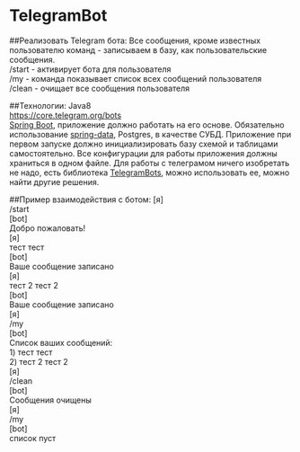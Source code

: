 TelegramBot 
===============================
##Реализовать Telegram бота:
Все сообщения, кроме известных пользователю команд - записываем в базу, как пользовательские сообщения.  
/start - активирует бота для пользователя  
/my - команда показывает список всех сообщений пользователя  
/clean - очищает все сообщения пользователя

##Технологии:
 Java8   
<a href="https://core.telegram.org/bots" target=_blank>https://core.telegram.org/bots</a>  
<a href="http://projects.spring.io/spring-boot/" target=_blank>Spring Boot</a>, приложение должно работать на его основе.
Обязательно использование <a href="http://projects.spring.io/spring-data/" target=_blank>spring-data</a>,
Postgres, в качестве СУБД. Приложение при первом запуске должно инициализировать базу схемой и таблицами самостоятельно.
Все конфигурации для работы приложения должны храниться в одном файле.
Для работы с телеграмом ничего изобретать не надо, есть библиотека
<a href="https://github.com/rubenlagus/TelegramBots" target=_blank>TelegramBots</a>,
можно использовать ее, можно найти другие решения.


##Пример взаимодействия с ботом:
[я]  
/start  
[bot]  
Добро пожаловать!  
[я]  
тест тест  
[bot]  
Ваше сообщение записано  
[я]  
тест 2 тест 2  
[bot]  
Ваше сообщение записано  
[я]  
/my  
[bot]  
Список ваших сообщений:    
1\) тест тест  
2\) тест 2 тест 2  
[я]  
/clean  
[bot]  
Сообщения очищены  
[я]  
/my  
[bot]  
список пуст  
